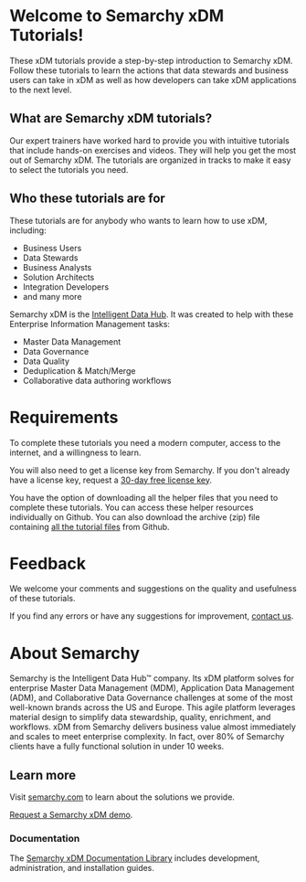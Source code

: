 # Welcome to Semarchy xDM Tutorials!

These xDM tutorials provide a step-by-step introduction to Semarchy xDM. Follow these tutorials to learn the actions that data stewards and business users can take in xDM as well as how developers can take xDM applications to the next level.

## What are Semarchy xDM tutorials?
Our expert trainers have worked hard to provide you with intuitive tutorials that include hands-on exercises and videos. They will help you get the most out of Semarchy xDM. The tutorials are organized in tracks to make it easy to select the tutorials you need.

## Who these tutorials are for
These tutorials are for anybody who wants to learn how to use xDM, including:
* Business Users
* Data Stewards
* Business Analysts
* Solution Architects
* Integration Developers
* and many more

Semarchy xDM is the [Intelligent Data Hub](https://www.semarchy.com/intelligent/). It was created to help with these Enterprise Information Management tasks:
* Master Data Management
* Data Governance
* Data Quality
* Deduplication & Match/Merge
* Collaborative data authoring workflows

# Requirements
To complete these tutorials you need a modern computer, access to the internet, and a willingness to learn.

You will also need to get a license key from Semarchy. If you don't already have a license key, request a [30-day free license key](https://www.semarchy.com/free-trial/).

You have the option of downloading all the helper files that you need to complete these tutorials. You can access these helper resources individually on Github. You can also download the archive (zip) file containing [all the tutorial files](https://github.com/semarchy/xdm-tutorials/archive/master.zip) from Github.

# Feedback
We welcome your comments and suggestions on the quality and usefulness of these tutorials.

If you find any errors or have any suggestions for improvement, [contact us](https://www.semarchy.com/support/).

# About Semarchy
Semarchy is the Intelligent Data Hub™ company. Its xDM platform solves for enterprise Master
Data Management (MDM), Application Data Management (ADM), and Collaborative Data
Governance challenges at some of the most well-known brands across the US and Europe. This
agile platform leverages material design to simplify data stewardship,
quality, enrichment, and workflows. xDM from Semarchy delivers business value almost immediately and scales to meet enterprise
complexity. In fact, over 80% of Semarchy clients have a fully functional solution in under 10
weeks.

## Learn more
Visit [semarchy.com](https://www.semarchy.com/) to learn about the solutions we provide.

[Request a Semarchy xDM demo](https://www.semarchy.com/demo/).

### Documentation
The [Semarchy xDM Documentation Library](https://www.semarchy.com/master-data-management-documentation/) includes development, administration, and installation guides.
